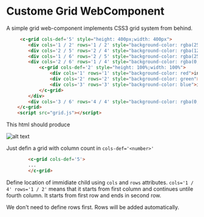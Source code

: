 # Custome Grid WebComponent
A simple grid web-component implements CSS3 grid system from behind.

```html
     <c-grid cols-def='5' style="height: 400px;width: 400px">
        <div cols='1 / 2' rows='1 / 2' style="background-color: rgba(255, 0, 0, 0.253);"> div1</div>
        <div cols='2 / 5' rows='2 / 4' style="background-color: rgba(128, 128, 128, 0.267);height:5em;z-index: 1;">div2</div>
        <div cols='1 / 6' rows='2 / 5' style="background-color: rgba(255, 255, 0, 0.384);">div3</div>
        <div cols='2 / 6' rows='1 / 4' style="background-color: rgba(0, 183, 255, 0.384);">
            <c-grid cols-def='2' style="height: 100%;width: 100%">
                <div cols='1' rows='1' style="background-color: red">inner 1</div>
                <div cols='2' rows='2' style="background-color: green">inner 3</div>
                <div cols='3' rows='3' style="background-color: blue">inner 2</div>
            </c-grid>
        </div>
        <div cols='3 / 6' rows='4 / 4' style="background-color: rgba(0, 255, 64, 0.384);">div5</div>
    </c-grid>
    <script src="grid.js"></script>
```
This html should produce

![alt text](https://github.com/ariful19/CustomeGridWebComponent/blob/master/preview.PNG "grid preview")

Just defin a grid with column count in `cols-def='<number>'`
```html
        <c-grid cols-def='5'>
        ...
        </c-grid>
```
Define location of immidiate child using `cols` and `rows` attributes. `cols='1 / 4' rows='1 / 2'` means that it starts from first column and continues untile fourth column. It starts from first row and ends in second row.

We don't need to define rows first. Rows will be added automatically.

